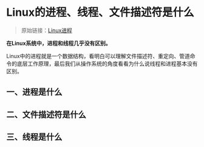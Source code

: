 # Linux的进程、线程、文件描述符是什么

> 原始链接：[Linux进程](https://github.com/labuladong/fucking-algorithm/blob/master/技术/linux进程.md)

**在Linux系统中，进程和线程几乎没有区别。**

Linux中的进程就是一个数据结构，看明白可以理解文件描述符、重定向、管道命令的底层工作原理，最后我们从操作系统的角度看看为什么说线程和进程基本没有区别。

## 一、进程是什么





## 二、文件描述符是什么

## 三、线程是什么